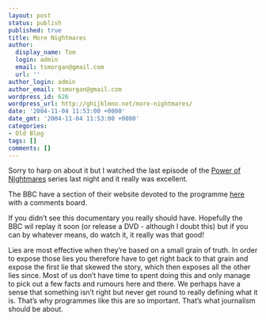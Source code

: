 ```yaml
---
layout: post
status: publish
published: true
title: More Nightmares
author:
  display_name: Tom
  login: admin
  email: tsmorgan@gmail.com
  url: ''
author_login: admin
author_email: tsmorgan@gmail.com
wordpress_id: 626
wordpress_url: http://ghijklmno.net/more-nightmares/
date: '2004-11-04 11:53:00 +0000'
date_gmt: '2004-11-04 11:53:00 +0000'
categories:
- Old Blog
tags: []
comments: []
---
```

<!-- more -->

<p>Sorry to harp on about it but I watched the last episode of the <a href="http://ghijklmno.net/blog/1098996000/">Power of Nightmares</a> series last night and it really was excellent.</p>

<p>The BBC have a section of their website devoted to the programme <a href="http://www.bbc.co.uk/nightmares/">here</a> with a comments board.</p>

<p>If you didn&#8217;t see this documentary you really should have. Hopefully the BBC wil replay it soon (or release a DVD - although I doubt this) but if you can by whatever means, do watch it, it really was that good!</p>

<p>Lies are most effective when they&#8217;re based on a small grain of truth. In order to expose those lies you therefore have to get right back to that grain and expose the first lie that skewed the story, which then exposes all the other lies since. Most of us don&#8217;t have time to spent doing this and only manage to pick out a few facts and rumours here and there. We perhaps have a sense that something isn&#8217;t right but never get round to really defining what it is. That&#8217;s why programmes like this are so important. That&#8217;s what journalism should be about.</p>

